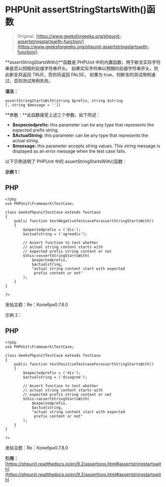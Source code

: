 # PHPUnit assertStringStartsWith()函数

> Original: [https://www.geeksforgeeks.org/phpunit-assertstringstartswith-function/](https://www.geeksforgeeks.org/phpunit-assertstringstartswith-function/)

**assertStringStartsWith()**函数是 PHPUnit 中的内置函数，用于断言实际字符串是否以预期的前缀字符串开头。 如果实际字符串以预期的前缀字符串开头，则此断言将返回 TRUE，否则将返回 FALSE。 如果为 true，则断言的测试用例通过，否则测试用例失败。

**语法：**

```
assertStringStartsWith(string $prefix, string $string
[, string $message = ''])

```

**参数：**此函数接受上述三个参数，如下所述：

*   **$expectedprefix:** this parameter can be any type that represents the expected prefix string.
*   **$ActualString:** this parameter can be any type that represents the actual string.
*   **$message:** this parameter accepts string values. This string message is displayed as an error message when the test case fails.

以下示例说明了 PHPUnit 中的 assertStringStartsWith()函数：

**示例 1：**

## PHP

```
<?php 
use PHPUnit\Framework\TestCase; 

class GeeksPhpunitTestCase extends TestCase 
{ 
    public function testNegativeTestcaseForassertStringStartsWith()
    { 
        $expectedprefix = ('dis');
        $actualstring = ('agreedis');

        // Assert function to test whether 
        // actual string content starts with 
        // expected prefix string content or not
        $this->assertStringStartsWith(
            $expectedprefix,
            $actualstring, 
            "actual string content start with expected 
             prefix content or not"
        ); 
    } 
} 

?>
```

发帖主题：Re：Колибри0.7.8.0

示例 2：

## PHP

```
<?php 
use PHPUnit\Framework\TestCase; 

class GeeksPhpunitTestCase extends TestCase 
{ 
    public function testPositiveTestcaseForassertStringStartsWith()
    { 
        $expectedprefix = ('dis');
        $actualstring = ('disagree');

        // Assert function to test whether 
        // actual string content starts with 
        // expected prefix string content or not
        $this->assertStringStartsWith(
            $expectedprefix,
            $actualstring, 
            "actual string content start with expected 
             prefix content or not"
        ); 
    } 
} 

?>
```

发帖主题：Re：Колибри0.7.8.0

**引用：**[https://phpunit.readthedocs.io/en/9.2/assertions.html#assertstringstartswith](https://phpunit.readthedocs.io/en/9.2/assertions.html#assertstringstartswith)